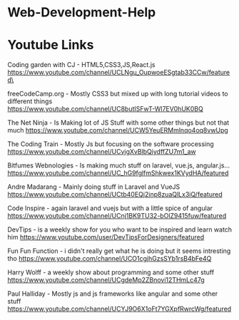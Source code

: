 # Web-Development-Help

# Youtube Links

Coding garden with CJ - HTML5,CSS3,JS,React.js\
https://www.youtube.com/channel/UCLNgu_OupwoeESgtab33CCw/featured\

freeCodeCamp.org - Mostly CSS3 but mixed up with long tutorial videos to different things\
https://www.youtube.com/channel/UC8butISFwT-Wl7EV0hUK0BQ

The Net Ninja - Is Making lot of JS Stuff with some other things but not that much
https://www.youtube.com/channel/UCW5YeuERMmlnqo4oq8vwUpg

The Coding Train - Mostly Js but focusing on the software processing
https://www.youtube.com/channel/UCvjgXvBlbQiydffZU7m1_aw

Bitfumes Webnologies - Is making much stuff on laravel, vue.js, angular.js...
https://www.youtube.com/channel/UC_hG9fglfmShkwex1KVydHA/featured

Andre Madarang - Mainly doing stuff in Laravel and VueJS
https://www.youtube.com/channel/UCtb40EQj2inp8zuaQlLx3iQ/featured

Code Inspire - again laravel and vuejs but with a little spice of angular
https://www.youtube.com/channel/UCnj1BK9TU32-bOlZ9415fuw/featured

DevTips - is a weekly show for you who want to be inspired and learn watch him
https://www.youtube.com/user/DevTipsForDesigners/featured

Fun Fun Function - i didn't really get what he is doing but it seems intresting tho 
https://www.youtube.com/channel/UCO1cgjhGzsSYb1rsB4bFe4Q

Harry Wolff - a weekly show about programming and some other stuff
https://www.youtube.com/channel/UCgdeMp2ZBnovi12THmLc47g

Paul Halliday - Mostly js and js frameworks like angular and some other stuff
https://www.youtube.com/channel/UCYJ9O6X1oFt7YGXpfRwrcWg/featured


